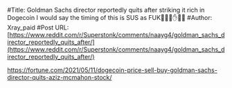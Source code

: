 #Title: Goldman Sachs director reportedly quits after striking it rich in Dogecoin I would say the timing of this is SUS as FUK🚀🚀🚀✋💎🤚
#Author: Xray_paid
#Post URL: [https://www.reddit.com/r/Superstonk/comments/naayg4/goldman_sachs_director_reportedly_quits_after/](https://www.reddit.com/r/Superstonk/comments/naayg4/goldman_sachs_director_reportedly_quits_after/)


https://fortune.com/2021/05/11/dogecoin-price-sell-buy-goldman-sachs-director-quits-aziz-mcmahon-stock/